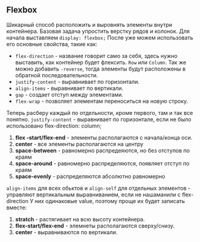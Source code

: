 ## Flexbox 

Шикарный способ расположить и выровнять элементы внутри контейнера. Базовая задача упростить верстку рядов и колонок. 
Для начала выставляем `display: flexbox;`
После уже можем использовать его основные свойства, такие как: 
- `flex-direction` - название говорит само за себя, здесь нужно выставить, как контейнер будет флексить. `Row` или `Column`.
  Так же можно добавить `-reverse`, тогда элементы будут расположены в обратной последовательности.
- `justify-content` - выравнивает по горизонтали.
- `align-items` - выравнивает по вертикали.
- `gap` - создает отступ между элементами.
- `flex-wrap` - позволяет элементам переноситься на новую строку.

Теперь расберу каждый по отдельности, кроме первого, там и так все понятно. 
 `justify-content` - выравнивает по горизонтале, если не было использовано flex-direction: column;
1. __flex -start/flex-end__ - элементы располагаются с начала/конца оси. 
2. __center__ - все элементы располагаются на центру
3. __space-between__ - равномерно распредеяются, но без отступов по краям 
4. __space-around__ - равномерно распределяются, появляет отступ по краям
5. __space-evenly__ - распределяются абсолютно равномерно


`align-items` для всех обьктов и `align-self` для отдельных элементов - управляют вертикальным выравниванием, если не нашаманили с flex-direction
У них одинаковые value, поэтому проще их будет записать вместе: 
1. __stratch__ - растягивает на всю высоту контейнера.
2. __flex-start/flex-end__ - элемнеты располагаются сверху/снизу.
3. __center__ - выравниваются по вертикали.
